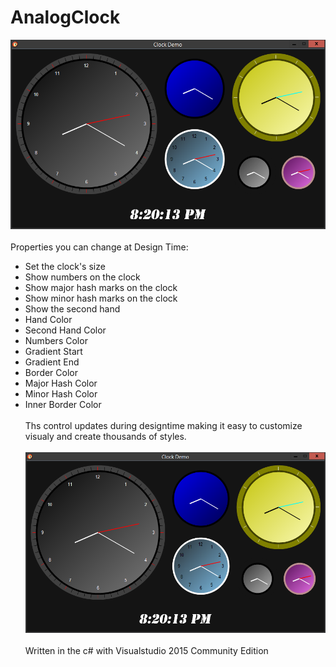 # AnalogClock
![alt text](https://raw.githubusercontent.com/hazlema/AnalogClock/master/ClockControl2.png "Customizable Analog Clock Control")
<br><br>
Properties you can change at Design Time:<br>

- Set the clock's size
- Show numbers on the clock
- Show major hash marks on the clock
- Show minor hash marks on the clock
- Show the second hand
- Hand Color
- Second Hand Color
- Numbers Color
- Gradient Start
- Gradient End
- Border Color
- Major Hash Color
- Minor Hash Color
- Inner Border Color
<br><br>
Ths control updates during designtime making it easy to customize visualy and create thousands of styles.
<br><br>
![alt text](https://raw.githubusercontent.com/hazlema/AnalogClock/master/ClockControl.png "Customizable Analog Clock Control")
<br><br>
Written in the c# with Visualstudio 2015 Community Edition

